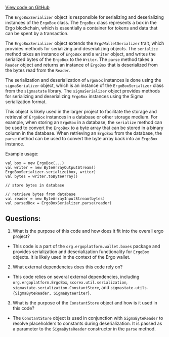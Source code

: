 [View code on GitHub](https://github.com/ergoplatform/ergo/ergo-wallet/src/main/scala/org/ergoplatform/wallet/boxes/ErgoBoxSerializer.scala)

The `ErgoBoxSerializer` object is responsible for serializing and deserializing instances of the `ErgoBox` class. The `ErgoBox` class represents a box in the Ergo blockchain, which is essentially a container for tokens and data that can be spent by a transaction. 

The `ErgoBoxSerializer` object extends the `ErgoWalletSerializer` trait, which provides methods for serializing and deserializing objects. The `serialize` method takes an instance of `ErgoBox` and a `Writer` object, and writes the serialized bytes of the `ErgoBox` to the `Writer`. The `parse` method takes a `Reader` object and returns an instance of `ErgoBox` that is deserialized from the bytes read from the `Reader`.

The serialization and deserialization of `ErgoBox` instances is done using the `sigmaSerializer` object, which is an instance of the `ErgoBoxSerializer` class from the `sigmastate` library. The `sigmaSerializer` object provides methods for serializing and deserializing `ErgoBox` instances using the Sigma serialization format.

This object is likely used in the larger project to facilitate the storage and retrieval of `ErgoBox` instances in a database or other storage medium. For example, when storing an `ErgoBox` in a database, the `serialize` method can be used to convert the `ErgoBox` to a byte array that can be stored in a binary column in the database. When retrieving an `ErgoBox` from the database, the `parse` method can be used to convert the byte array back into an `ErgoBox` instance.

Example usage:

```
val box = new ErgoBox(...)
val writer = new ByteArrayOutputStream()
ErgoBoxSerializer.serialize(box, writer)
val bytes = writer.toByteArray()

// store bytes in database

// retrieve bytes from database
val reader = new ByteArrayInputStream(bytes)
val parsedBox = ErgoBoxSerializer.parse(reader)
```
## Questions: 
 1. What is the purpose of this code and how does it fit into the overall ergo project?
- This code is a part of the `org.ergoplatform.wallet.boxes` package and provides serialization and deserialization functionality for `ErgoBox` objects. It is likely used in the context of the Ergo wallet.

2. What external dependencies does this code rely on?
- This code relies on several external dependencies, including `org.ergoplatform.ErgoBox`, `scorex.util.serialization`, `sigmastate.serialization.ConstantStore`, and `sigmastate.utils.{SigmaByteReader, SigmaByteWriter}`.

3. What is the purpose of the `ConstantStore` object and how is it used in this code?
- The `ConstantStore` object is used in conjunction with `SigmaByteReader` to resolve placeholders to constants during deserialization. It is passed as a parameter to the `SigmaByteReader` constructor in the `parse` method.